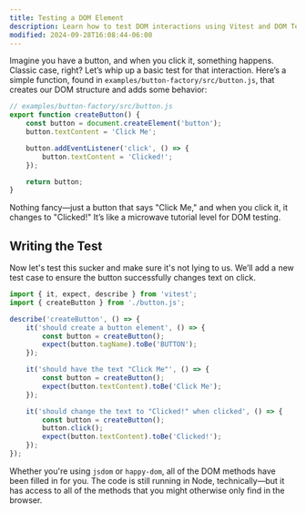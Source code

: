 ```yaml
---
title: Testing a DOM Element
description: Learn how to test DOM interactions using Vitest and DOM Testing Library.
modified: 2024-09-28T16:08:44-06:00
---
```


Imagine you have a button, and when you click it, something happens. Classic case, right? Let’s whip up a basic test for that interaction. Here’s a simple function, found in `examples/button-factory/src/button.js`, that creates our DOM structure and adds some behavior:

```javascript
// examples/button-factory/src/button.js
export function createButton() {
	const button = document.createElement('button');
	button.textContent = 'Click Me';

	button.addEventListener('click', () => {
		button.textContent = 'Clicked!';
	});

	return button;
}
```

Nothing fancy—just a button that says "Click Me," and when you click it, it changes to "Clicked!" It’s like a microwave tutorial level for DOM testing.

## Writing the Test

Now let's test this sucker and make sure it's not lying to us. We’ll add a new test case to ensure the button successfully changes text on click.

```javascript
import { it, expect, describe } from 'vitest';
import { createButton } from './button.js';

describe('createButton', () => {
	it('should create a button element', () => {
		const button = createButton();
		expect(button.tagName).toBe('BUTTON');
	});

	it('should have the text "Click Me"', () => {
		const button = createButton();
		expect(button.textContent).toBe('Click Me');
	});

	it('should change the text to "Clicked!" when clicked', () => {
		const button = createButton();
		button.click();
		expect(button.textContent).toBe('Clicked!');
	});
});
```

Whether you're using `jsdom` or `happy-dom`, all of the DOM methods have been filled in for you. The code is still running in Node, technically—but it has access to all of the methods that you might otherwise only find in the browser.
